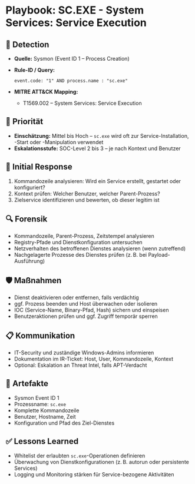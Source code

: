 # Playbook: SC.EXE - System Services: Service Execution

## 🧠 Detection
- **Quelle:** Sysmon (Event ID 1 – Process Creation)
- **Rule-ID / Query:**
  ```elasticsearch
  event.code: "1" AND process.name : "sc.exe"
  ```

- **MITRE ATT&CK Mapping:**  
  - T1569.002 – System Services: Service Execution

## 📌 Priorität
- **Einschätzung:** Mittel bis Hoch – `sc.exe` wird oft zur Service-Installation, -Start oder -Manipulation verwendet
- **Eskalationsstufe:** SOC-Level 2 bis 3 – je nach Kontext und Benutzer

## 🚨 Initial Response
1. Kommandozeile analysieren: Wird ein Service erstellt, gestartet oder konfiguriert?
2. Kontext prüfen: Welcher Benutzer, welcher Parent-Prozess?
3. Zielservice identifizieren und bewerten, ob dieser legitim ist

## 🔍 Forensik
- Kommandozeile, Parent-Prozess, Zeitstempel analysieren
- Registry-Pfade und Dienstkonfiguration untersuchen
- Netzverhalten des betroffenen Dienstes analysieren (wenn zutreffend)
- Nachgelagerte Prozesse des Dienstes prüfen (z. B. bei Payload-Ausführung)

## 🛡️ Maßnahmen
- Dienst deaktivieren oder entfernen, falls verdächtig
- ggf. Prozess beenden und Host überwachen oder isolieren
- IOC (Service-Name, Binary-Pfad, Hash) sichern und einspeisen
- Benutzeraktionen prüfen und ggf. Zugriff temporär sperren

## 📋 Kommunikation
- IT-Security und zuständige Windows-Admins informieren
- Dokumentation im IR-Ticket: Host, User, Kommandozeile, Kontext
- Optional: Eskalation an Threat Intel, falls APT-Verdacht

## 📁 Artefakte
- Sysmon Event ID 1
- Prozessname: `sc.exe`
- Komplette Kommandozeile
- Benutzer, Hostname, Zeit
- Konfiguration und Pfad des Ziel-Dienstes

## ✅ Lessons Learned
- Whitelist der erlaubten `sc.exe`-Operationen definieren
- Überwachung von Dienstkonfigurationen (z. B. autorun oder persistente Services)
- Logging und Monitoring stärken für Service-bezogene Aktivitäten